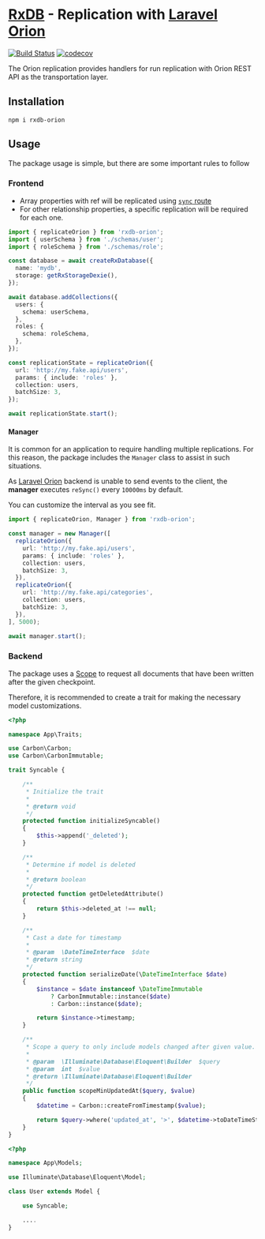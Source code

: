 # [RxDB](https://rxdb.info) - Replication with [Laravel Orion](https://tailflow.github.io/laravel-orion-docs)

[![Build Status](https://github.com/serenysoft/rxdb-orion/actions/workflows/ci.yml/badge.svg)](https://github.com/serenysoft/rxdb-orion/actions/workflows/ci.yml)
[![codecov](https://codecov.io/gh/serenysoft/rxdb-orion/branch/master/graph/badge.svg?token=GANBHB4ZHS)](https://codecov.io/gh/serenysoft/rxdb-orion)

The Orion replication provides handlers for run replication with Orion REST API as the transportation layer.

## Installation

`npm i rxdb-orion`

## Usage

The package usage is simple, but there are some important rules to follow

### Frontend

- Array properties with ref will be replicated using [`sync` route](https://tailflow.github.io/laravel-orion-docs/v2.x/guide/relationships.html#syncing)
- For other relationship properties, a specific replication will be required for each one.

```typescript
import { replicateOrion } from 'rxdb-orion';
import { userSchema } from './schemas/user';
import { roleSchema } from './schemas/role';

const database = await createRxDatabase({
  name: 'mydb',
  storage: getRxStorageDexie(),
});

await database.addCollections({
  users: {
    schema: userSchema,
  },
  roles: {
    schema: roleSchema,
  },
});

const replicationState = replicateOrion({
  url: 'http://my.fake.api/users',
  params: { include: 'roles' },
  collection: users,
  batchSize: 3,
});

await replicationState.start();
```

#### Manager

It is common for an application to require handling multiple replications.
For this reason, the package includes the `Manager` class to assist in such situations.

As [Laravel Orion](https://tailflow.github.io/laravel-orion-docs) backend is unable to send events to the client,
the **manager** executes `reSync()` every `10000ms` by default.

You can customize the interval as you see fit.

```typescript
import { replicateOrion, Manager } from 'rxdb-orion';

const manager = new Manager([
  replicateOrion({
    url: 'http://my.fake.api/users',
    params: { include: 'roles' },
    collection: users,
    batchSize: 3,
  }),
  replicateOrion({
    url: 'http://my.fake.api/categories',
    collection: users,
    batchSize: 3,
  }),
], 5000);

await manager.start();
```

### Backend

The package uses a [Scope](https://tailflow.github.io/laravel-orion-docs/v2.x/guide/search.html#filtering) to request all documents that have been written after the given checkpoint.

Therefore, it is recommended to create a trait for making the necessary model customizations.

```php
<?php

namespace App\Traits;

use Carbon\Carbon;
use Carbon\CarbonImmutable;

trait Syncable {

    /**
     * Initialize the trait
     *
     * @return void
     */
    protected function initializeSyncable()
    {
        $this->append('_deleted');
    }

    /**
     * Determine if model is deleted
     *
     * @return boolean
     */
    protected function getDeletedAttribute()
    {
        return $this->deleted_at !== null;
    }

    /**
     * Cast a date for timestamp
     *
     * @param  \DateTimeInterface  $date
     * @return string
     */
    protected function serializeDate(\DateTimeInterface $date)
    {
        $instance = $date instanceof \DateTimeImmutable
            ? CarbonImmutable::instance($date)
            : Carbon::instance($date);

        return $instance->timestamp;
    }

    /**
     * Scope a query to only include models changed after given value.
     *
     * @param  \Illuminate\Database\Eloquent\Builder  $query
     * @param  int  $value
     * @return \Illuminate\Database\Eloquent\Builder
     */
    public function scopeMinUpdatedAt($query, $value)
    {
        $datetime = Carbon::createFromTimestamp($value);

        return $query->where('updated_at', '>', $datetime->toDateTimeString());
    }
}

```

```php
<?php

namespace App\Models;

use Illuminate\Database\Eloquent\Model;

class User extends Model {

    use Syncable;

    ....
}
```





